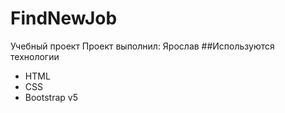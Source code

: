 # FindNewJob
Учебный проект
Проект выполнил: Ярослав
##Используются технологии
- HTML
- CSS
- Bootstrap v5
